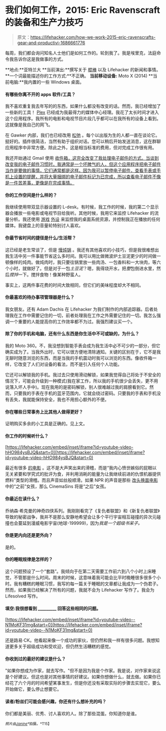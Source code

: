 # 我们如何工作，2015: Eric Ravenscraft 的装备和生产力技巧

> 原文：<https://lifehacker.com/how-we-work-2015-eric-ravenscrafts-gear-and-productivi-1686661776>

每周，我们都会询问知名人士他们是如何工作的。轮到我了。我是埃里克，法庭命令我告诉你这是我做事的方式。



**地点:**亚特兰大
**当前演出:**撰写关于 [棍棒](http://ericravenscraft.kinja.com/whats-the-best-stick-1686634496) 以及 Lifehacker 的新闻和事情。
**一个词最能描述你的工作方式:**不正确。
**当前移动设备:** Moto X (2014)
**当前电脑:**我内置的一些 Windows 桌面。

#### **有哪些你离不开的 apps 软件/工具？**

我不喜欢重复我去年写的的东西，如果什么都没有改变的话。然而，我已经增加了一些新的工具！ [Plex](http://plex.tv/) 已经成为我最得力的媒体中心经理。我花了太长时间才进入这个应用程序。我所有的电影和电视节目片段几乎都可以在我所有的设备上看到。这就像是我自己的网飞。

在 Gawker 内部，我们也已经改用 [松弛](https://slack.com/) 。每个以出版为生的人都一直在谈论它。挺好的。插件很简洁，当然有助于组织对话。您可以稍后开始发送消息，这在群聊应用程序中非常方便。除此之外，这是相当标准的费用，但对完成工作很有用。

我还开始通过 Gmail 使用 [收件箱，这完全改变了我处理电子邮件的方式。当谈到改变我的电子邮件习惯时，我通常是一个坏脾气的人，但这个应用程序把电子邮件当作是要做的事情，它们通常都是这样。因为我可以暂停电子邮件，查看手表或手机上设置的提醒，并将大量捆绑的电子邮件标记为已完成，所以查看电子邮件不像是一件苦差事，更像是在完成事情。](https://lifehacker.com/how-googles-new-inbox-works-and-changes-how-you-approa-1652303148)

#### 你的工作空间是什么样的？

我继续使用带双显示器设置的 L-desk。有时候，我工作的时候，我的第二个显示器会播放一些电影或电视节目给我听。其他时候，我用它来监控 Lifehacker 的流量分析。我还使用 [游戏](http://www.amazon.com/Logitech-G13-Programmable-Gameboard-Display/dp/B001NEK2GE/ref=sr_1_1?asc_campaign=InlineText&asc_refurl=https://lifehacker.com/how-we-work-2015-eric-ravenscrafts-gear-and-productivi-1686661776&asc_source=&ie=UTF8&keywords=g13&qid=1424302092&sr=8-1&tag=kinjalifehackerlink-20) [外设](http://www.amazon.com/Logitech-920-002232-Gaming-Keyboard-G110/dp/B002RRLQIO/ref=sr_1_1?asc_campaign=InlineText&asc_refurl=https://lifehacker.com/how-we-work-2015-eric-ravenscrafts-gear-and-productivi-1686661776&asc_source=&ie=UTF8&keywords=g110&qid=1424302108&sr=8-1&tag=kinjalifehackerlink-20) 来监控我的桌面系统资源，并控制我正在播放的任何媒体。我键盘上的音量轮特别讨人喜欢。

#### 你最节省时间的捷径是什么/生活帮？

这已经是老生常谈了，但是 [慢炖锅](http://lifehacker.com/make-almost-any-recipe-work-in-a-slow-cooker-with-this-1593228858) 。我还有其他喜欢的小技巧，但是我很难想出我生活中另一件事能节省这么多时间。我可以用比做微波炉土豆泥更少的时间做一顿像样的炖肉。做炖肉时，我只要往锅里放一些肉汤、一包香料和一大块肉，等六个小时，就做好了。但是对于一包*土豆泥*？嗯，我得烧开水，把*整*包倒进水里，然后*搅拌*一下。搅拌食物！像某种野蛮人。

事实上，这两件事花费的时间大致相同，但它们的美味程度却大不相同。

#### 你最喜欢的待办事项管理器是什么？

我女朋友。还有 Adam Dachis 在 Lifehacker 为我们制作的内部追踪器。后者处理我在工作中需要记住的一切，前者处理我在工作之外需要记住的一切。我怎么强调一个重要的人能提高你的工作效率都不为过。我强烈建议买一个。

#### 除了你的手机和电脑，还有什么东西是你生活中不可或缺的，为什么？

我的 Moto 360。不，我没想到智能手表会成为我生活中必不可少的一部分，但它确实成为了。当我外出时，它可以很方便地清除通知。关键的区别在于，它不是我无聊时随意浏览的东西，而是当我的手机震动时我可以浏览的东西。像收件箱一样，它改变了人们对设备的看法，而不是引入任何个人功能。

它还可以解锁我的手机。我过去只使用滑动解锁，如果我觉得自己将处于不安全的情况下，可能会升级到一种模式(我在家工作，所以我的手机很少会丢失，更不用说落入坏人手中)。现在我用的是密码解锁，别人很难越过我的肩膀看到它。然而，只要我的手表在手机的蓝牙范围内，它就会绕过密码。只要我的手表和手机没有丢失，我就能保持安全，我也不用担心额外的不便。

#### 你在哪些日常事务上比其他人做得更好？

证明购买多余的小工具是正确的。见上文。

#### 你工作的时候听什么？

 [https://lifehacker.com/embed/inset/iframe?id=youtube-video-hHO984ysBJQ&start=0](https://lifehacker.com/embed/inset/iframe?id=youtube-video-hHO984ysBJQ&start=0) 

最近有很多 [的电影](https://www.youtube.com/user/CinemaSins) 。这不是大声笑出来的滑稽，而是“我内心愤世嫉俗的屁眼以无关紧要和学究式的批评为食，并利用消耗的能量为让我继续前进的仇恨机器提供燃料”类型的滑稽。而且声音如丝般顺滑。如果 NPR 的声音是那些 [改头换面电影](https://www.youtube.com/watch?v=nUjlBP5gUrQ) 中的“之前”女孩，那么 CinemaSins 将是“之后”女孩。

#### 你最近在读什么？

乔纳森·希克曼的神奇四侠系列。我刚刚看完了《复仇者联盟》和《新复仇者联盟》导致的秘密战争，我并不是那么安静地希望会让多个平行宇宙相互碰撞的异次元碰撞也会蔓延到漫威电影宇宙(地球-199999)，因为*我是一个超级书呆子。*

#### 你是更内向还是更外向？

是的。

#### 你的睡眠规律是怎样的？

这个问题预设了一个“套路”。我倾向于在第二天需要工作前六到八个小时上床睡觉，不管那是什么时间。周末的时候，这意味着我可能会比平时晚睡很多很多个小时。我有糟糕的睡眠习惯，我写的每一篇关于睡眠的文章都让我成为一个伪君子。然而，如果我已经解决了所有的问题，我就不会为 Lifehacker 写作了。我会为 Lifesolved 写作。

#### 填空:我很想看到 _________ 回答这些相同的问题。

 [https://lifehacker.com/embed/inset/iframe?id=youtube-video--N1MoKF31mg&start=0](https://lifehacker.com/embed/inset/iframe?id=youtube-video--N1MoKF31mg&start=0) 

还是路易·CK。他看起来像一个成功的家伙，但仍然和我一样有很多问题。我想知道更多关于超级成功和受欢迎，但仍然生活糟糕的感觉。

#### 你收到过的最好的建议是什么？

"如果你想成为作家，就去写作。"但不是因为我是个作家。我是说，对作家来说这是个好建议。但这也是对其他事情的好建议。如果你想做什么，就去做。如果你已经花了六个月的时间希望某事发生，但是你还没有采取实际的步骤去实现它，要么开始做它，要么停止想要它。

#### 读者/粉丝们可能会感兴趣，你还有什么想补充的吗？

你们都是美丽、优秀、讨人喜欢的人。除了那些混蛋。你知道你是谁。

<small>*照片由*</small>[<small>*Janine*</small>](https://www.flickr.com/photos/geishabot/4312748848)<small>*拍摄。*T15】</small>